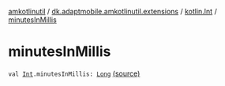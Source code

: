 [amkotlinutil](../../index.md) / [dk.adaptmobile.amkotlinutil.extensions](../index.md) / [kotlin.Int](index.md) / [minutesInMillis](./minutes-in-millis.md)

# minutesInMillis

`val `[`Int`](https://kotlinlang.org/api/latest/jvm/stdlib/kotlin/-int/index.html)`.minutesInMillis: `[`Long`](https://kotlinlang.org/api/latest/jvm/stdlib/kotlin/-long/index.html) [(source)](https://github.com/adaptmobile-organization/amkotlinutil/tree/master/amkotlinutil/src/main/java/dk/adaptmobile/amkotlinutil/extensions/TimeExtensions.kt#L12)